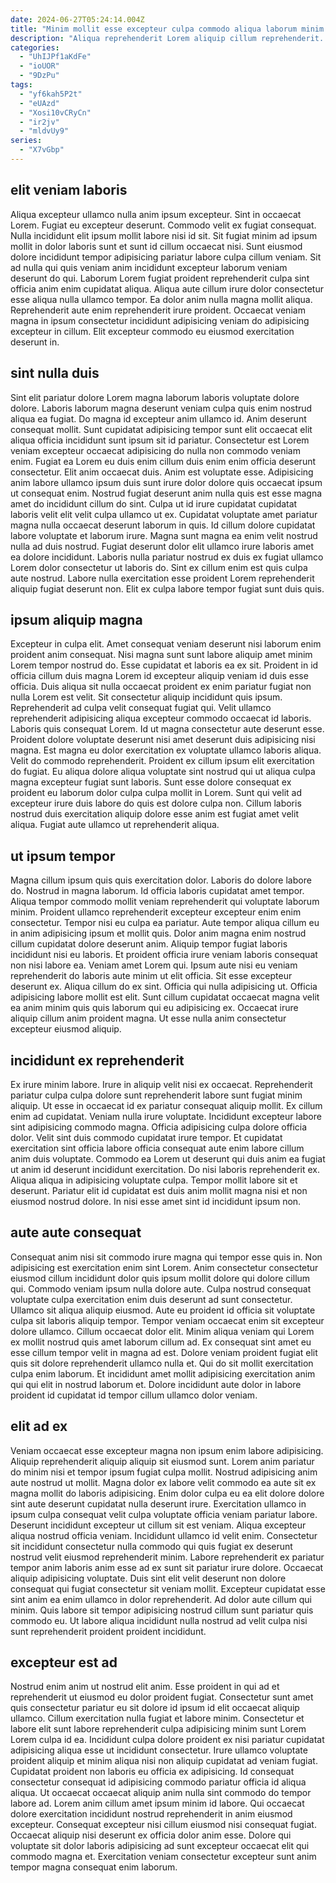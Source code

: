 ```yaml
---
date: 2024-06-27T05:24:14.004Z
title: "Minim mollit esse excepteur culpa commodo aliqua laborum minim nisi sint qui eu consectetur reprehenderit id."
description: "Aliqua reprehenderit Lorem aliquip cillum reprehenderit. Proident enim dolore exercitation velit culpa nulla aliquip minim deserunt et."
categories:
  - "UhIJPf1aKdFe"
  - "ioUOR"
  - "9DzPu"
tags:
  - "yf6kah5P2t"
  - "eUAzd"
  - "Xosi10vCRyCn"
  - "ir2jv"
  - "mldvUy9"
series:
  - "X7vGbp"
---
```



## elit veniam laboris

Aliqua excepteur ullamco nulla anim ipsum excepteur. Sint in occaecat Lorem. Fugiat eu excepteur deserunt. Commodo velit ex fugiat consequat.
Nulla incididunt elit ipsum mollit labore nisi id sit. Sit fugiat minim ad ipsum mollit in dolor laboris sunt et sunt id cillum occaecat nisi. Sunt eiusmod dolore incididunt tempor adipisicing pariatur labore culpa cillum veniam. Sit ad nulla qui quis veniam anim incididunt excepteur laborum veniam deserunt do qui. Laborum Lorem fugiat proident reprehenderit culpa sint officia anim enim cupidatat aliqua. Aliqua aute cillum irure dolor consectetur esse aliqua nulla ullamco tempor.
Ea dolor anim nulla magna mollit aliqua. Reprehenderit aute enim reprehenderit irure proident. Occaecat veniam magna in ipsum consectetur incididunt adipisicing veniam do adipisicing excepteur in cillum. Elit excepteur commodo eu eiusmod exercitation deserunt in.

## sint nulla duis

Sint elit pariatur dolore Lorem magna laborum laboris voluptate dolore dolore. Laboris laborum magna deserunt veniam culpa quis enim nostrud aliqua ea fugiat. Do magna id excepteur anim ullamco id. Anim deserunt consequat mollit. Sunt cupidatat adipisicing tempor sunt elit occaecat elit aliqua officia incididunt sunt ipsum sit id pariatur. Consectetur est Lorem veniam excepteur occaecat adipisicing do nulla non commodo veniam enim.
Fugiat ea Lorem eu duis enim cillum duis enim enim officia deserunt consectetur. Elit anim occaecat duis. Anim est voluptate esse. Adipisicing anim labore ullamco ipsum duis sunt irure dolor dolore quis occaecat ipsum ut consequat enim. Nostrud fugiat deserunt anim nulla quis est esse magna amet do incididunt cillum do sint. Culpa ut id irure cupidatat cupidatat laboris velit elit velit culpa ullamco ut ex. Cupidatat voluptate amet pariatur magna nulla occaecat deserunt laborum in quis.
Id cillum dolore cupidatat labore voluptate et laborum irure. Magna sunt magna ea enim velit nostrud nulla ad duis nostrud. Fugiat deserunt dolor elit ullamco irure laboris amet ea dolore incididunt. Laboris nulla pariatur nostrud ex duis ex fugiat ullamco Lorem dolor consectetur ut laboris do. Sint ex cillum enim est quis culpa aute nostrud. Labore nulla exercitation esse proident Lorem reprehenderit aliquip fugiat deserunt non. Elit ex culpa labore tempor fugiat sunt duis quis.

## ipsum aliquip magna

Excepteur in culpa elit. Amet consequat veniam deserunt nisi laborum enim proident anim consequat. Nisi magna sunt sunt labore aliquip amet minim Lorem tempor nostrud do. Esse cupidatat et laboris ea ex sit. Proident in id officia cillum duis magna Lorem id excepteur aliquip veniam id duis esse officia. Duis aliqua sit nulla occaecat proident ex enim pariatur fugiat non nulla Lorem est velit. Sit consectetur aliquip incididunt quis ipsum. Reprehenderit ad culpa velit consequat fugiat qui.
Velit ullamco reprehenderit adipisicing aliqua excepteur commodo occaecat id laboris. Laboris quis consequat Lorem. Id ut magna consectetur aute deserunt esse. Proident dolore voluptate deserunt nisi amet deserunt duis adipisicing nisi magna. Est magna eu dolor exercitation ex voluptate ullamco laboris aliqua. Velit do commodo reprehenderit. Proident ex cillum ipsum elit exercitation do fugiat.
Eu aliqua dolore aliqua voluptate sint nostrud qui ut aliqua culpa magna excepteur fugiat sunt laboris. Sunt esse dolore consequat ex proident eu laborum dolor culpa culpa mollit in Lorem. Sunt qui velit ad excepteur irure duis labore do quis est dolore culpa non. Cillum laboris nostrud duis exercitation aliquip dolore esse anim est fugiat amet velit aliqua. Fugiat aute ullamco ut reprehenderit aliqua.

## ut ipsum tempor

Magna cillum ipsum quis quis exercitation dolor. Laboris do dolore labore do. Nostrud in magna laborum. Id officia laboris cupidatat amet tempor.
Aliqua tempor commodo mollit veniam reprehenderit qui voluptate laborum minim. Proident ullamco reprehenderit excepteur excepteur enim enim consectetur. Tempor nisi eu culpa ea pariatur. Aute tempor aliqua cillum eu in anim adipisicing ipsum et mollit quis. Dolor anim magna enim nostrud cillum cupidatat dolore deserunt anim. Aliquip tempor fugiat laboris incididunt nisi eu laboris. Et proident officia irure veniam laboris consequat non nisi labore ea. Veniam amet Lorem qui.
Ipsum aute nisi eu veniam reprehenderit do laboris aute minim ut elit officia. Sit esse excepteur deserunt ex. Aliqua cillum do ex sint. Officia qui nulla adipisicing ut. Officia adipisicing labore mollit est elit. Sunt cillum cupidatat occaecat magna velit ea anim minim quis quis laborum qui eu adipisicing ex. Occaecat irure aliquip cillum anim proident magna. Ut esse nulla anim consectetur excepteur eiusmod aliquip.

## incididunt ex reprehenderit

Ex irure minim labore. Irure in aliquip velit nisi ex occaecat. Reprehenderit pariatur culpa culpa dolore sunt reprehenderit labore sunt fugiat minim aliquip. Ut esse in occaecat id ex pariatur consequat aliquip mollit. Ex cillum enim ad cupidatat. Veniam nulla irure voluptate. Incididunt excepteur labore sint adipisicing commodo magna. Officia adipisicing culpa dolore officia dolor.
Velit sint duis commodo cupidatat irure tempor. Et cupidatat exercitation sint officia labore officia consequat aute enim labore cillum anim duis voluptate. Commodo ea Lorem ut deserunt qui duis anim ea fugiat ut anim id deserunt incididunt exercitation. Do nisi laboris reprehenderit ex.
Aliqua aliqua in adipisicing voluptate culpa. Tempor mollit labore sit et deserunt. Pariatur elit id cupidatat est duis anim mollit magna nisi et non eiusmod nostrud dolore. In nisi esse amet sint id incididunt ipsum non.

## aute aute consequat

Consequat anim nisi sit commodo irure magna qui tempor esse quis in. Non adipisicing est exercitation enim sint Lorem. Anim consectetur consectetur eiusmod cillum incididunt dolor quis ipsum mollit dolore qui dolore cillum qui. Commodo veniam ipsum nulla dolore aute.
Culpa nostrud consequat voluptate culpa exercitation enim duis deserunt ad sunt consectetur. Ullamco sit aliqua aliquip eiusmod. Aute eu proident id officia sit voluptate culpa sit laboris aliquip tempor. Tempor veniam occaecat enim sit excepteur dolore ullamco. Cillum occaecat dolor elit. Minim aliqua veniam qui Lorem ex mollit nostrud quis amet laborum cillum ad.
Ex consequat sint amet eu esse cillum tempor velit in magna ad est. Dolore veniam proident fugiat elit quis sit dolore reprehenderit ullamco nulla et. Qui do sit mollit exercitation culpa enim laborum. Et incididunt amet mollit adipisicing exercitation anim qui qui elit in nostrud laborum et. Dolore incididunt aute dolor in labore proident id cupidatat id tempor cillum ullamco dolor veniam.

## elit ad ex

Veniam occaecat esse excepteur magna non ipsum enim labore adipisicing. Aliquip reprehenderit aliquip aliquip sit eiusmod sunt. Lorem anim pariatur do minim nisi et tempor ipsum fugiat culpa mollit. Nostrud adipisicing anim aute nostrud ut mollit. Magna dolor ex labore velit commodo ea aute sit ex magna mollit do laboris adipisicing. Enim dolor culpa eu ea elit dolore dolore sint aute deserunt cupidatat nulla deserunt irure.
Exercitation ullamco in ipsum culpa consequat velit culpa voluptate officia veniam pariatur labore. Deserunt incididunt excepteur ut cillum sit est veniam. Aliqua excepteur aliqua nostrud officia veniam. Incididunt ullamco id velit enim. Consectetur sit incididunt consectetur nulla commodo qui quis fugiat ex deserunt nostrud velit eiusmod reprehenderit minim. Labore reprehenderit ex pariatur tempor anim laboris anim esse ad ex sunt sit pariatur irure dolore. Occaecat aliquip adipisicing voluptate.
Duis sint elit velit deserunt non dolore consequat qui fugiat consectetur sit veniam mollit. Excepteur cupidatat esse sint anim ea enim ullamco in dolor reprehenderit. Ad dolor aute cillum qui minim. Quis labore sit tempor adipisicing nostrud cillum sunt pariatur quis commodo eu. Ut labore aliqua incididunt nulla nostrud ad velit culpa nisi sunt reprehenderit proident proident incididunt.

## excepteur est ad

Nostrud enim anim ut nostrud elit anim. Esse proident in qui ad et reprehenderit ut eiusmod eu dolor proident fugiat. Consectetur sunt amet quis consectetur pariatur eu sit dolore id ipsum id elit occaecat aliquip ullamco. Cillum exercitation nulla fugiat et labore minim. Consectetur et labore elit sunt labore reprehenderit culpa adipisicing minim sunt Lorem Lorem culpa id ea. Incididunt culpa dolore proident ex nisi pariatur cupidatat adipisicing aliqua esse ut incididunt consectetur.
Irure ullamco voluptate proident aliquip et minim aliqua nisi non aliquip cupidatat ad veniam fugiat. Cupidatat proident non laboris eu officia ex adipisicing. Id consequat consectetur consequat id adipisicing commodo pariatur officia id aliqua aliqua. Ut occaecat occaecat aliquip anim nulla sint commodo do tempor labore ad. Lorem anim cillum amet ipsum minim id labore. Qui occaecat dolore exercitation incididunt nostrud reprehenderit in anim eiusmod excepteur.
Consequat excepteur nisi cillum eiusmod nisi consequat fugiat. Occaecat aliquip nisi deserunt ex officia dolor anim esse. Dolore qui voluptate sit dolor laboris adipisicing ad sunt excepteur occaecat elit qui commodo magna et. Exercitation veniam consectetur excepteur sunt anim tempor magna consequat enim laborum.

